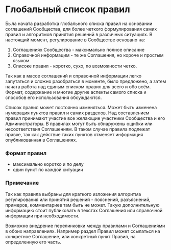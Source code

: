 # Глобальный список правил

Была начата разработка глобального списка правил на основании соглашений Сообщества, для более четкого формулирования самих правил и алгоритмов принятия решений в различных ситуациях. В настоящий момент, регулирование в Сообществе основано на:

1. Соглашениях Сообщества - максимально полное описание 
2. Справочной информацим - те же Соглашения, но короче и простым языком 
3. Списоке правил - коротко, сухо, по возможности четко. 

Так как в массе соглашений и справочной информации легко запутаться и сложно разобраться в моменте, было предложено, а затем начата работа над единым списком правил для всего и обо всём. Формат, содержание и многие другие аспекты самого списка и способов его использования обсуждаются.

Список правил может постоянно изменяться. Может быть изменена нумерация пунктов правил и самих разделов. Над составлением правил принимают участие все желающие участники Сообщества и его Администраторы. В правилах могут быть обнаружены ощибки или несоответствия Соглашениям. В таком случае правила подлежат правке, так как действие таких пунктов отменяет информация опубликованная в Соглашениях.

### Формат правил
- максимально коротко и по делу
- один пункт по каждой ситуации

### Примечание
Так как правила выбраны для краткого изложения алгоритма регулирования или принятия решений - пояснений, разъяснений, примеров, комментариев там быть не может. Такую дополнительную информацию стоит публиковать в текстах Соглашения или справочной информации при необходимости. 

Возможно внедрение перелинковки между правилами и Соглашениями в обоих направлениях. Например раздел Правил может ссылаться на конкретное Соглашение, или конкретный пункт Правил, на определенную его часть.
